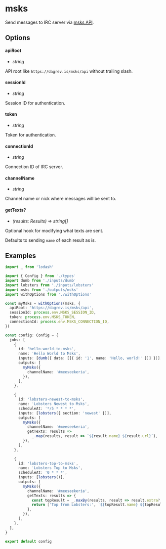 # msks

Send messages to IRC server via [msks API](https://github.com/daGrevis/msks).

## Options

#### apiRoot
- _string_

API root like `https://dagrev.is/msks/api` without trailing slash.

#### sessionId
- _string_

Session ID for authentication.

#### token
- _string_

Token for authentication.

#### connectionId
- _string_

Connection ID of IRC server.

#### channelName
- _string_

Channel name or nick where messages will be sent to.

#### getTexts?
- _(results: Results) => string[]_

Optional hook for modifying what texts are sent.

Defaults to sending `name` of each result as is.

## Examples

```ts
import _ from 'lodash'

import { Config } from './types'
import dumb from './inputs/dumb'
import lobsters from './inputs/lobsters'
import msks from './outputs/msks'
import withOptions from './withOptions'

const myMsks = withOptions(msks, {
  apiRoot: 'https://dagrev.is/msks/api',
  sessionId: process.env.MSKS_SESSION_ID,
  token: process.env.MSKS_TOKEN,
  connectionId: process.env.MSKS_CONNECTION_ID,
})

const config: Config = {
  jobs: [
    {
      id: 'hello-world-to-msks',
      name: 'Hello World to Msks',
      inputs: [dumb({ data: [[{ id: '1', name: 'Hello, world!' }]] })],
      outputs: [
        myMsks({
          channelName: '#meeseekeria',
        }),
      ],
    },

    {
      id: 'lobsters-newest-to-msks',
      name: 'Lobsters Newest to Msks',
      scheduleAt: '*/5 * * * *',
      inputs: [lobsters({ section: 'newest' })],
      outputs: [
        myMsks({
          channelName: '#meeseekeria',
          getTexts: results =>
            _.map(results, result => `${result.name} ${result.url}`),
        }),
      ],
    },

    {
      id: 'lobsters-top-to-msks',
      name: 'Lobsters Top to Msks',
      scheduleAt: '0 * * *',
      inputs: [lobsters()],
      outputs: [
        myMsks({
          channelName: '#meeseekeria',
          getTexts: results => {
            const topResult = _.maxBy(results, result => result.extra?.score)!
            return ['Top from Lobsters:', `${topResult.name} ${topResult.url}`]
          },
        }),
      ],
    },
  ],
}

export default config
```
